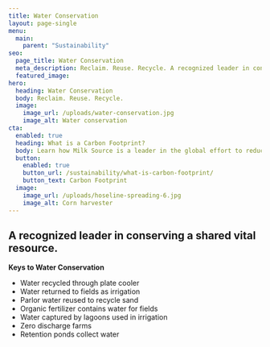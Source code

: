 ```yaml
---
title: Water Conservation
layout: page-single
menu:
  main:
    parent: "Sustainability"
seo:
  page_title: Water Conservation
  meta_description: Reclaim. Reuse. Recycle. A recognized leader in conserving a shared vital resource. 
  featured_image:
hero:
  heading: Water Conservation
  body: Reclaim. Reuse. Recycle.
  image:
    image_url: /uploads/water-conservation.jpg
    image_alt: Water conservation
cta:
  enabled: true
  heading: What is a Carbon Footprint?
  body: Learn how Milk Source is a leader in the global effort to reduce emissions.
  button:
    enabled: true
    button_url: /sustainability/what-is-carbon-footprint/
    button_text: Carbon Footprint
  image:
    image_url: /uploads/hoseline-spreading-6.jpg
    image_alt: Corn harvester
---
```


## A recognized leader in conserving a shared vital resource.

**Keys to Water Conservation**

* Water recycled through plate cooler
* Water returned to fields as irrigation
* Parlor water reused to recycle sand
* Organic fertilizer contains water for fields
* Water captured by lagoons used in irrigation
* Zero discharge farms
* Retention ponds collect water